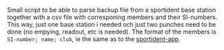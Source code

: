 Small script to be able to parse backup file from a sportident base station together with a csv file with corresponing members and their SI-numbers. This way, just one base station i needed och just two punches need to be done (no empying, readout, etc is needed).
The format of the members is `SI-number; name; club`, ie the same as to the [sportident-app](https://play.google.com/store/apps/details?id=se.joja.sidroid.event.full&hl=sv&gl=US&pli=1).
